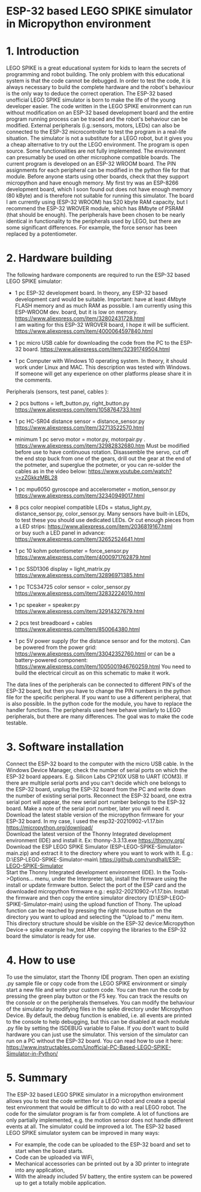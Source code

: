 # ESP-32 based LEGO SPIKE simulator in Micropython environment

# 1.	Introduction
LEGO SPIKE is a great educational system for kids to learn the secrets of programming and robot building. The only problem with this educational system is that the code cannot be debugged. In order to test the code, it is always necessary to build the complete hardware and the robot's behaviour is the only way to deduce the correct operation. The ESP-32 based unofficial LEGO SPIKE simulator is born to make the life of the young developer easier. The code written in the LEGO SPIKE environment can run without modification on an ESP-32 based development board and the entire program running process can be traced and the robot's behaviour can be modified.
External peripherals (i.g.:sensors, motors, LEDs) can also be connected to the ESP-32 microcontroller to test the program in a real-life situation. The simulator is not a substitute for a LEGO robot, but it gives you a cheap alternative to try out the LEGO environment. The program is open source. Some functionalities are not fully implemented. The environment can presumably be used on other microphone compatible boards. The current program is developed on an ESP-32 WROOM board. The PIN assignments for each peripheral can be modified in the python file for that module. Before anyone starts using other boards, check that they support micropython and have enough memory. My first try was an ESP-8266 development board, which I soon found out does not have enough memory (80 kByte) and is therefore not suitable for running this simulator. The board I am currently using (ESP-32 WROOM) has 520 kbyte RAM capacity, but I recommend the ESP-32 WROVER module, which has 8Mbyte of PSRAM (that should be enough). The peripherals have been chosen to be nearly identical in functionality to the peripherals used by LEGO, but there are some significant differences. For example, the force sensor has been replaced by a potentiometer.
# 2.	Hardware building
The following hardware components are required to run the ESP-32 based LEGO SPIKE simulator:

-	1 pc ESP-32 development board. In theory, any ESP-32 based development card would be suitable. Important: have at least 4Mbyte FLASH memory and as much RAM as possible. 
I am currently using this ESP-WROOM dev. board, but it is low on memory. 
https://www.aliexpress.com/item/32802431728.html  
I am waiting for this ESP-32 WROVER board, I hope it will be sufficient.
https://www.aliexpress.com/item/4000064597840.html

-	1 pc micro USB cable for downloading the code from the PC to the ESP-32 board.
https://www.aliexpress.com/item/32391749504.html
 
-	1 pc Computer with Windows 10 operating system. In theory, it should work under Linux and MAC. This description was tested with Windows. If someone will get any experience on other platforms please share it in the comments.

Peripherals (sensors, test panel, cables ):

-	2 pcs buttons = left_button.py, right_button.py
https://www.aliexpress.com/item/1058764733.html 

-	1 pc HC-SR04 distance sensor = distance_sensor.py
https://www.aliexpress.com/item/32713522570.html 

-	minimum 1 pc servo motor = motor.py, motorpair.py . 
https://www.aliexpress.com/item/32982832680.htm 
Must be modified before use to have continuous rotation. Disassemble the servo, cut off the end stop buck from one of the gears, drill out the gear at the end of the potmeter, and superglue the potmeter, or you can re-solder the cables as in the video below:
https://www.youtube.com/watch?v=zZGkkzMBL28 

-	1 pc mpu6050 gyroscope and accelerometer = motion_sensor.py
https://www.aliexpress.com/item/32340949017.html 

-	8 pcs color neopixel compatible LEDs = status_light.py, distance_sensor.py, color_sensor.py. Many sensors have built-in LEDs, to test these you should use dedicated LEDs. Or cut enough pieces from a LED strips:
https://www.aliexpress.com/item/2036819167.html    
or buy such a LED panel in advance:
https://www.aliexpress.com/item/32652524641.html 

-	1 pc 10 kohm potentiometer = force_sensor.py
https://www.aliexpress.com/item/4000971762879.html  

-	1 pc SSD1306 display = light_matrix.py
https://www.aliexpress.com/item/32896971385.html 

-	1 pc TCS34725 color sensor = color_sensor.py
https://www.aliexpress.com/item/32832224010.html   

-	1 pc speaker = speaker.py
https://www.aliexpress.com/item/32914327679.html

-	2 pcs test breadboard + cables 
https://www.aliexpress.com/item/850064380.html  

-	1 pc 5V power supply  (for the distance sensor and for the motors).
Can be powered from the power grid: 
https://www.aliexpress.com/item/33042352760.html 
or can be a battery-powered component:
https://www.aliexpress.com/item/1005001946760259.html 
You need to build the electrical circuit as on this schematic to make it work. 
 
The data lines of the peripherals can be connected to different PIN's of the ESP-32 board, but then you have to change the PIN numbers in the python file for the specific peripheral. If you want to use a different peripheral, that is also possible. In the python code for the module, you have to replace the handler functions. 
The peripherals used here behave similarly to LEGO peripherals, but there are many differences. The goal was to make the code testable.   
# 3.	Software installation
Connect the ESP-32 board to the computer with the micro USB cable. In the Windows Device Manager, check the number of serial ports on which the ESP-32 board appears. E.g. Silicon Labs CP210X USB to UART (COM3). If there are multiple serial ports and you can't decide which one belongs to the ESP-32 board, unplug the ESP-32 board from the PC and write down the number of existing serial ports. Reconnect the ESP-32 board, one extra serial port will appear, the new serial port number belongs to the ESP-32 board. Make a note of the serial port number, later you will need it.
Download the latest stable version of the micropython firmware for your ESP-32 board. In my case, I used the esp32-20210902-v1.17.bin
https://micropython.org/download/  
Download the latest version of the Thonny Integrated development environment (IDE) and install it. Ex: thonny-3.3.13.exe 
https://thonny.org/  
Download the ESP LEGO SPIKE Simulator (ESP-LEGO-SPIKE-Simulator-main.zip) and extract it to the directory where you want to work with it. E.g.: D:\ESP-LEGO-SPIKE-Simulator-main\ 
https://github.com/rundhall/ESP-LEGO-SPIKE-Simulator  
Start the Thonny Integrated development environment (IDE). In the Tools->Options... menu, under the Interpreter tab, install the firmware using the install or update firmware button. Select the port of the ESP card and the downloaded micropython firmware e.g.: esp32-20210902-v1.17.bin. Install the firmware and then copy the entire simulator directory (D:\ESP-LEGO-SPIKE-Simulator-main\) using the upload function of Thony. The upload function can be reached by pressing the right mouse button on the directory you want to upload and selecting the "Upload to /" menu item. This directory structure should be visible on the ESP-32 device:Micropython Device->
	spike
	example
hw_test
After copying the libraries to the ESP-32 board the simulator is ready for use.
# 4.	How to use
To use the simulator, start the Thonny IDE program. Then open an existing .py sample file or copy code from the LEGO SPIKE environment or simply start a new file and write your custom code. You can then run the code by pressing the green play button or the F5 key. You can track the results on the console or on the peripherals themselves. You can modify the behaviour of the simulator by modifying files in the spike directory under Micropython Device. 
By default, the debug function is enabled, i.e. all events are printed to the console to help debugging, but this can be disabled at each module .py file by setting the ISDEBUG variable to False. 
If you don't want to build hardware you can just use the simulator. This version of the simulator can run on a PC without the ESP-32 board. You can read how to use it here:
 https://www.instructables.com/Unofficial-PC-Based-LEGO-SPIKE-Simulator-in-Python/
# 5.	Summary
The ESP-32 based LEGO SPIKE simulator in a micropython environment allows you to test the code written for a LEGO robot and create a special test environment that would be difficult to do with a real LEGO robot. The code for the simulator program is far from complete. A lot of functions are only partially implemented, e.g. the motion sensor does not handle different events at all. The simulator could be improved a lot. 
The ESP-32 based LEGO SPIKE simulator system can be improved in many ways:
- For example, the code can be uploaded to the ESP-32 board and set to start when the board starts. 
- Code can be uploaded via WiFi, 
- Mechanical accessories can be printed out by a 3D printer  to integrate into any application, 
- With the already included 5V battery, the entire system can be powered up to get a totally mobile application.

